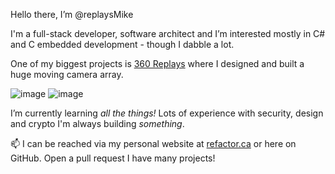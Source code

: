 Hello there, I’m @replaysMike

I'm a full-stack developer, software architect and I’m interested mostly in C# and C embedded development - though I dabble a lot.

One of my biggest projects is [360 Replays](http://360replays.com) where I designed and built a huge moving camera array.

![image](https://user-images.githubusercontent.com/2531058/201549296-b5700d2d-96bd-4c97-b1af-e32a4480bca3.png) ![image](https://user-images.githubusercontent.com/2531058/201549349-844792dc-fbe4-4cde-b547-7b97236e9deb.png)


I’m currently learning _all the things!_ Lots of experience with security, design and crypto I'm always building _something_.

📫 I can be reached via my personal website at [refactor.ca](http://refactor.ca) or here on GitHub. Open a pull request I have many projects!


